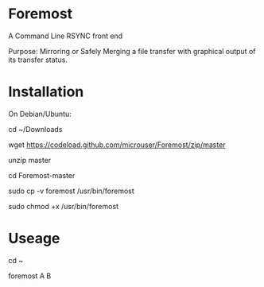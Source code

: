 Foremost
========

A Command Line RSYNC front end


Purpose: Mirroring or Safely Merging a file transfer with graphical output of its transfer status.

Installation
========

On Debian/Ubuntu:

cd ~/Downloads

wget https://codeload.github.com/microuser/Foremost/zip/master

unzip master

cd Foremost-master

sudo cp -v foremost /usr/bin/foremost

sudo chmod +x /usr/bin/foremost


Useage
========
cd ~

foremost A B
